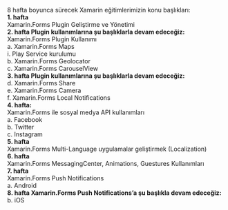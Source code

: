 8 hafta boyunca sürecek Xamarin eğitimlerimizin konu başlıkları:
<br><b>1. hafta</b>
<br>Xamarin.Forms Plugin Geliştirme ve Yönetimi
<br><b>2. hafta Plugin kullanımlarına şu başlıklarla devam edeceğiz:</b>
<br>Xamarin.Forms Plugin Kullanımı
<br>a. Xamarin.Forms Maps
<br>i. Play Service kurulumu
<br>b. Xamarin.Forms Geolocator
<br>c. Xamarin.Forms CarouselView
<br><b>3. hafta Plugin kullanımlarına şu başlıklarla devam edeceğiz:</b>
<br>d. Xamarin.Forms Share
<br>e. Xamarin.Forms Camera
<br>f. Xamarin.Forms Local Notifications
<br><b>4. hafta:</b>
<br>Xamarin.Forms ile sosyal medya API kullanımları
<br>a. Facebook
<br>b. Twitter
<br>c. Instagram
<br><b>5. hafta</b>
<br>Xamarin.Forms Multi-Language uygulamalar geliştirmek (Localization)
<br><b>6. hafta</b>
<br>Xamarin.Forms MessagingCenter, Animations, Guestures Kullanımları
<br><b>7. hafta</b>
<br>Xamarin.Forms Push Notifications
<br>a. Android
<br><b>8. hafta Xamarin.Forms Push Notifications’a şu başlıkla devam edeceğiz:</b>
<br>b. iOS
